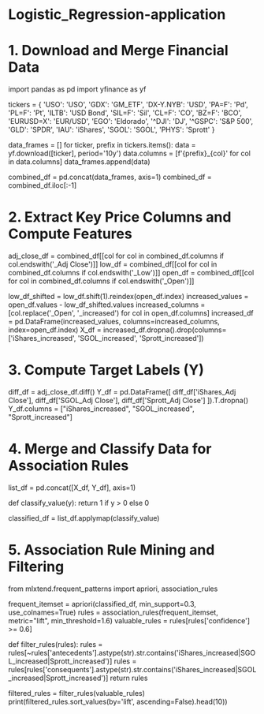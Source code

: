 # Logistic_Regression-application
# 1. Download and Merge Financial Data
import pandas as pd
import yfinance as yf

tickers = {
    'USO': 'USO',
    'GDX': 'GM_ETF',
    'DX-Y.NYB': 'USD',
    'PA=F': 'Pd',
    'PL=F': 'Pt',
    'ILTB': 'USD Bond',
    'SIL=F': 'Sil',
    'CL=F': 'CO',
    'BZ=F': 'BCO',
    'EURUSD=X': 'EUR/USD',
    'EGO': 'Eldorado',
    '^DJI': 'DJ',
    '^GSPC': 'S&P 500',
    'GLD': 'SPDR',
    'IAU': 'iShares',
    'SGOL': 'SGOL',
    'PHYS': 'Sprott'
}

data_frames = []
for ticker, prefix in tickers.items():
    data = yf.download([ticker], period='10y')
    data.columns = [f'{prefix}_{col}' for col in data.columns]
    data_frames.append(data)

combined_df = pd.concat(data_frames, axis=1)
combined_df = combined_df.iloc[:-1]

# 2. Extract Key Price Columns and Compute Features
adj_close_df = combined_df[[col for col in combined_df.columns if col.endswith('_Adj Close')]]
low_df = combined_df[[col for col in combined_df.columns if col.endswith('_Low')]]
open_df = combined_df[[col for col in combined_df.columns if col.endswith('_Open')]]

low_df_shifted = low_df.shift(1).reindex(open_df.index)
increased_values = open_df.values - low_df_shifted.values
increased_columns = [col.replace('_Open', '_increased') for col in open_df.columns]
increased_df = pd.DataFrame(increased_values, columns=increased_columns, index=open_df.index)
X_df = increased_df.dropna().drop(columns=['iShares_increased', 'SGOL_increased', 'Sprott_increased'])

# 3. Compute Target Labels (Y)
diff_df = adj_close_df.diff()
Y_df = pd.DataFrame([
    diff_df['iShares_Adj Close'],
    diff_df['SGOL_Adj Close'],
    diff_df['Sprott_Adj Close']
]).T.dropna()
Y_df.columns = ["iShares_increased", "SGOL_increased", "Sprott_increased"]

# 4. Merge and Classify Data for Association Rules
list_df = pd.concat([X_df, Y_df], axis=1)

def classify_value(y):
    return 1 if y > 0 else 0

classified_df = list_df.applymap(classify_value)

# 5. Association Rule Mining and Filtering
from mlxtend.frequent_patterns import apriori, association_rules

frequent_itemset = apriori(classified_df, min_support=0.3, use_colnames=True)
rules = association_rules(frequent_itemset, metric="lift", min_threshold=1.6)
valuable_rules = rules[rules['confidence'] >= 0.6]

def filter_rules(rules):
    rules = rules[~rules['antecedents'].astype(str).str.contains('iShares_increased|SGOL_increased|Sprott_increased')]
    rules = rules[rules['consequents'].astype(str).str.contains('iShares_increased|SGOL_increased|Sprott_increased')]
    return rules

filtered_rules = filter_rules(valuable_rules)
print(filtered_rules.sort_values(by='lift', ascending=False).head(10))
